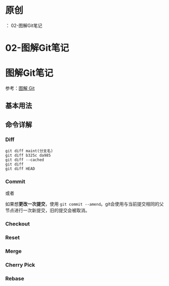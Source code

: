 # 原创
：  02-图解Git笔记

# 02-图解Git笔记

# 图解Git笔记

> 
参考：[图解 Git](http://marklodato.github.io/visual-git-guide/index-zh-cn.html)


## 基本用法

## 命令详解

### Diff

```
git diff maint(分支名)
git diff b325c da985
git diff --cached
git diff
git diff HEAD
```

### Commit

或者

如果想**更改一次提交**，使用 `git commit --amend`。git会使用与当前提交相同的父节点进行一次新提交，旧的提交会被取消。 

### Checkout

### Reset

### Merge

### Cherry Pick

### Rebase
